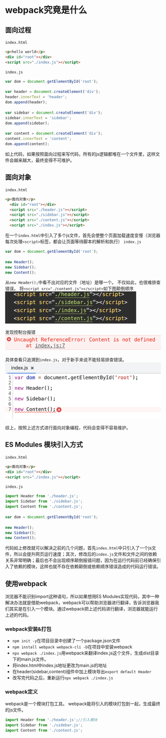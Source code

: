 # webpack究竟是什么

## 面向过程
`index.html`
```html
<p>hello world</p>
<div id="root"></div>
<script src="./index.js"></script>
```
`index.js`
```javascript
var dom = document.getElementById('root');

var header = document.createElement('div');
header.innerText = 'header';
dom.append(header);

var sidebar = document.createElement('div');
sidebar.innerText = 'sidebar';
dom.append(sidebar);

var content = document.createElement('div');
content.innerText = 'content';
dom.append(content);
```
如上代码，如果按照面向过程来写代码，所有的js逻辑都堆在一个文件里，这样文件会越来越大，最终变得不可维护。

## 面向对象
`index.html`
```html
<p>面向对象</p>
  <div id="root"></div>
  <script src="./header.js"></script>
  <script src="./sidebar.js"></script>
  <script src="./content.js"></script>
  <script src="./index.js"></script>
```
在一个`index.html`中引入了多个js文件，首先会使整个页面加载速度变慢（浏览器每次处理`<script>`标签，都会让页面等待脚本的解析和执行）
`index.js`
```javascript
var dom = document.getElementById('root');

new Header();
new Sidebar();
new Content();
```
从`new Header();`中看不出对应的文件（地址）是哪一个。
不仅如此，也很难排查错误。
将`<script src="./content.js"></script>`如下图颠倒顺序
![注释]('./../img/a.png)

发现控制台报错
![报错]('./../img/c.png)

具体查看只追溯到`index.js`，对于新手来说不能轻易排查错误。
![]('./../img/b.png)

综上，按照上述方式进行面向对象编程，代码会变得不容易维护。

## ES Modules 模块引入方式
`index.html`
```html
<p>面向对象</p>
<div id="root"></div>
<script src="./index.js"></script>
```
`index.js`
```javascript
import Header from './header.js';
import Sidebar from './sidebar.js';
import Content from './content.js';

var dom = document.getElementById('root');

new Header();
new Sidebar();
new Content();
```
代码如上修改就可以解决之前的几个问题，首先`index.html`中只引入了一个js文件，所以会提升网页运行速度；其次，修改后的`index.js`文件和文件之间的依赖关系非常明确；最后也不会出现顺序颠倒报错问题，因为在运行代码前已经确保引入了依赖的模块，这样也就不存在依赖颠倒或依赖顺序错误造成的代码运行错误。
## 使用webpack
浏览器不能识别import这种语句，所以如果想用ES Modules实现代码，其中一种解决办法就是借助webpack，webpack可以帮助浏览器进行翻译，告诉浏览器我们其实是在引入一个模块。通过webpack把上述代码进行翻译，浏览器就能运行上述的代码。
### webpack安装&打包
- `npm init -y`在项目目录中创建了一个package.json文件
- `npm install webpack webpack-cli -D`在项目中安装webpack
- `npx webpack ./index.js`用webpack来翻译index.js这个文件，生成dist目录下的main.js文件。
- 将index.html中index.js地址更改为main.js的地址
- 在header(sidebar,content)组件中加上模块导出`export default Header`
- 改写完代码之后，重新运行`npx webpack ./index.js`

### webpack定义
webpack是一个模块打包工具。
webpack能将引入的模块打包到一起，生成最终的js文件。
```javascript
import Header from './header.js';//引入模块
import Sidebar from './sidebar.js';
import Content from './content.js';
```